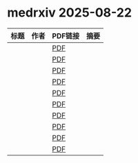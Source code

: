 # medrxiv 2025-08-22

| 标题 | 作者 | PDF链接 |  摘要 |
|------|------|--------|------|
|  |  | [PDF](https://doi.org/10.1101/2024.10.11.24315297) |  |
|  |  | [PDF](https://doi.org/10.1101/2025.07.17.25331624) |  |
|  |  | [PDF](https://doi.org/10.1101/2023.11.16.23298475) |  |
|  |  | [PDF](https://doi.org/10.1101/2025.08.17.25333874) |  |
|  |  | [PDF](https://doi.org/10.1101/2024.10.14.24314925) |  |
|  |  | [PDF](https://doi.org/10.1101/2025.08.18.25333922) |  |
|  |  | [PDF](https://doi.org/10.1101/2025.08.18.25333933) |  |
|  |  | [PDF](https://doi.org/10.1101/2025.08.18.25333913) |  |
|  |  | [PDF](https://doi.org/10.1101/2025.08.18.25333912) |  |
|  |  | [PDF](https://doi.org/10.1101/2025.08.19.25333956) |  |
